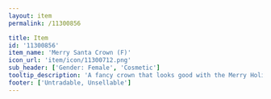 ```yaml
---
layout: item
permalink: /11300856

title: Item
id: '11300856'
item_name: 'Merry Santa Crown (F)'
icon_url: 'item/icon/11300712.png'
sub_header: ['Gender: Female', 'Cosmetic']
tooltip_description: 'A fancy crown that looks good with the Merry Holiday outfit.'
footer: ['Untradable, Unsellable']
---
```

